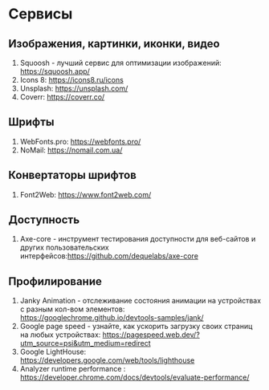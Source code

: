 # Cервисы

## Изображения, картинки, иконки, видео

1. Squoosh - лучший сервис для оптимизации изображений: <https://squoosh.app/>
2. Icons 8: <https://icons8.ru/icons>
3. Unsplash: <https://unsplash.com/>
4. Coverr: <https://coverr.co/>

## Шрифты

1. WebFonts.pro: <https://webfonts.pro/>
2. NoMail: <https://nomail.com.ua/>

## Конвертаторы шрифтов

1. Font2Web: <https://www.font2web.com/>

## Доступность

1. Axe-core - инструмент тестирования доступности для веб-сайтов и других пользовательских интерфейсов:<https://github.com/dequelabs/axe-core>

## Профилирование

1. Janky Animation - отслеживание состояния анимации на устройствах с разным кол-вом элементов: <https://googlechrome.github.io/devtools-samples/jank/>
2. Google page speed - узнайте, как ускорить загрузку своих страниц на любых устройствах: <https://pagespeed.web.dev/?utm_source=psi&utm_medium=redirect>
3. Google LightHouse: <https://developers.google.com/web/tools/lighthouse>
4. Analyzer runtime performance : <https://developer.chrome.com/docs/devtools/evaluate-performance/>
